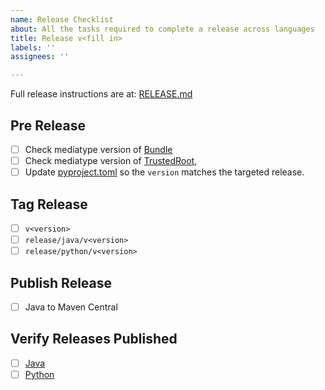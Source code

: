 ```yaml
---
name: Release Checklist
about: All the tasks required to complete a release across languages
title: Release v<fill in>
labels: ''
assignees: ''

---
```


Full release instructions are at: [RELEASE.md](/RELEASE.md)

## Pre Release
- [ ] Check mediatype version of [Bundle](/protos/sigstore_bundle.proto)
- [ ] Check mediatype version of [TrustedRoot](/protos/sigstore_trustroot.proto),
- [ ] Update [pyproject.toml](/gen/pb-python/pyproject.toml) so the `version` matches the targeted release.

## Tag Release
- [ ] `v<version>`
- [ ] `release/java/v<version>`
- [ ] `release/python/v<version>`

## Publish Release
- [ ] Java to Maven Central

## Verify Releases Published
- [ ] [Java](https://central.sonatype.dev/artifact/dev.sigstore/protobuf-specs/0.1.0/versions)
- [ ] [Python](https://pypi.org/project/sigstore-protobuf-specs/)
